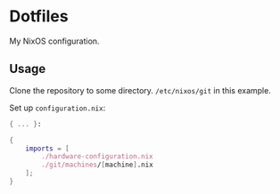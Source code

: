 # Dotfiles

My NixOS configuration.

## Usage

Clone the repository to some directory. `/etc/nixos/git` in this example.

Set up `configuration.nix`:
```nix
{ ... }:

{
    imports = [
        ./hardware-configuration.nix
        ./git/machines/[machine].nix
    ];
}
```